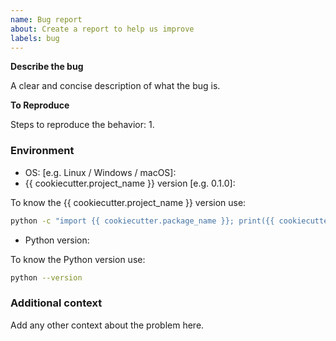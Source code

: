 ```yaml
---
name: Bug report
about: Create a report to help us improve
labels: bug
---
```


**Describe the bug**

A clear and concise description of what the bug is.

**To Reproduce**

Steps to reproduce the behavior:
1. 

### Environment

* OS: [e.g. Linux / Windows / macOS]:
* {{ cookiecutter.project_name }} version [e.g. 0.1.0]:

To know the {{ cookiecutter.project_name }} version use:

```bash
python -c "import {{ cookiecutter.package_name }}; print({{ cookiecutter.package_name }}.__version__)"
```

* Python version:

To know the Python version use:

```bash
python --version
```

### Additional context

Add any other context about the problem here.
